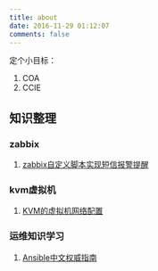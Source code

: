 ```yaml
---
title: about
date: 2016-11-29 01:12:07
comments: false
---
```

定个小目标：
1. COA
2. CCIE

## 知识整理

### zabbix
1. [zabbix自定义脚本实现短信报警提醒](https://www.zifangsky.cn/627.html)

### kvm虚拟机
1. [KVM的虚拟机网络配置](http://my.oschina.net/u/3062408/blog/803865)

### 运维知识学习
1. [Ansible中文权威指南](http://ansible-tran.readthedocs.io/en/latest/docs/intro_installation.html)

